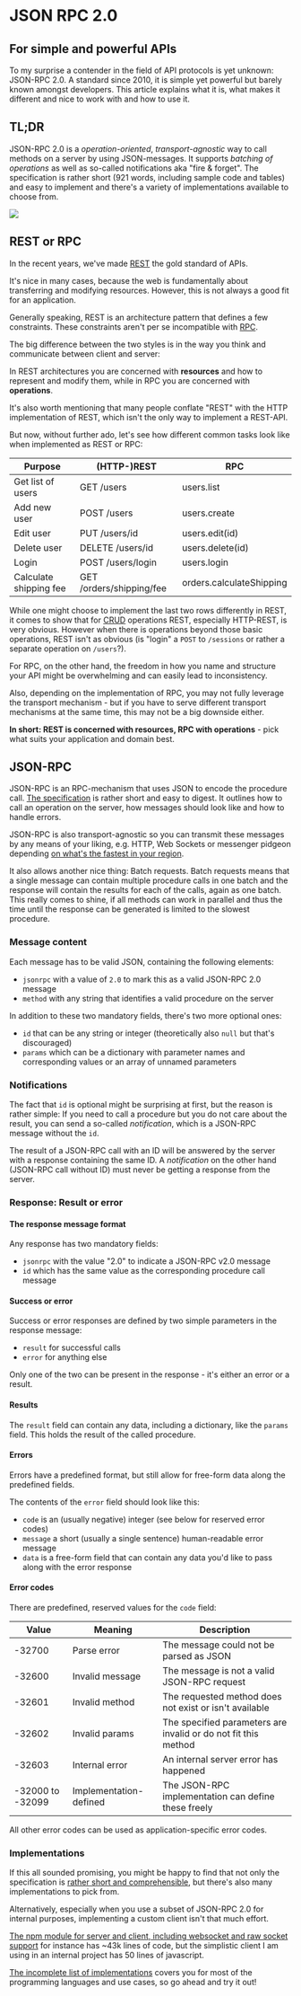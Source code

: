 <!-- JSON RPC 2.0 - for simple and powerful APIs -->
# JSON RPC 2.0

## For simple and powerful APIs

To my surprise a contender in the field of API protocols is yet unknown: JSON-RPC 2.0.
A standard since 2010, it is simple yet powerful but barely known amongst developers.
This article explains what it is, what makes it different and nice to work with and how to use it.

## TL;DR

JSON-RPC 2.0 is a *operation-oriented*, *transport-agnostic* way to call methods on a server by using JSON-messages.
It supports *batching of operations* as well as so-called notifications aka "fire &amp; forget".
The specification is rather short (921 words, including sample code and tables) and easy to implement and there's a variety of implementations available to choose from.

![](/images/post-images/json_rpc_omit.gif)

## REST or RPC

In the recent years, we've made [REST](https://en.wikipedia.org/wiki/Representational_state_transfer) the gold standard of APIs.

It's nice in many cases, because the web is fundamentally about transferring and modifying resources. However, this is not always a good fit for an application.

Generally speaking, REST is an architecture pattern that defines a few constraints. These constraints aren't per se incompatible with [RPC](https://en.wikipedia.org/wiki/Remote_procedure_call).

The big difference between the two styles is in the way you think and communicate between client and server:

In REST architectures you are concerned with **resources** and how to represent and modify them, while in RPC you are concerned with **operations**.

It's also worth mentioning that many people conflate "REST" with the HTTP implementation of REST, which isn't the only way to implement a REST-API.

But now, without further ado, let's see how different common tasks look like when implemented as REST or RPC:

| Purpose | (HTTP-)REST | RPC |
| --- | --- | --- |
| Get list of users | GET /users | users.list |
| Add new user | POST /users | users.create |
| Edit user | PUT /users/id | users.edit(id) |
| Delete user | DELETE /users/id | users.delete(id) |
| Login | POST /users/login | users.login |
| Calculate shipping fee | GET /orders/shipping/fee | orders.calculateShipping |

While one might choose to implement the last two rows differently in REST, it comes to show that for [CRUD](https://en.wikipedia.org/wiki/Create,_read,_update_and_delete) operations REST, especially HTTP-REST, is very obvious.
However when there is operations beyond those basic operations, REST isn't as obvious (is "login" a `POST` to `/sessions` or rather a separate operation on `/users`?).

For RPC, on the other hand, the freedom in how you name and structure your API might be overwhelming and can easily lead to inconsistency.

Also, depending on the implementation of RPC, you may not fully leverage the transport mechanism - but if you have to serve different transport mechanisms at the same time, this may not be a big downside either.

**In short: REST is concerned with resources, RPC with operations** - pick what suits your application and domain best.

## JSON-RPC

JSON-RPC is an RPC-mechanism that uses JSON to encode the procedure call.
[The specification](http://www.jsonrpc.org/specification) is rather short and easy to digest.
It outlines how to call an operation on the server, how messages should look like and how to handle errors.

JSON-RPC is also transport-agnostic so you can transmit these messages by any means of your liking, e.g. HTTP, Web Sockets or messenger pidgeon depending [on what's the fastest in your region](http://news.bbc.co.uk/2/hi/africa/8248056.stm).

It also allows another nice thing: Batch requests.
Batch requests means that a single message can contain multiple procedure calls in one batch and the response will contain the results for each of the calls, again as one batch. This really comes to shine, if all methods can work in parallel and thus the time until the response can be generated is limited to the slowest procedure.

### Message content

Each message has to be valid JSON, containing the following elements:

* `jsonrpc` with a value of `2.0` to mark this as a valid JSON-RPC 2.0 message
* `method` with any string that identifies a valid procedure on the server

In addition to these two mandatory fields, there's two more optional ones:

* `id` that can be any string or integer (theoretically also `null` but that's discouraged)
* `params` which can be a dictionary with parameter names and corresponding values or an array of unnamed parameters

### Notifications

The fact that `id` is optional might be surprising at first, but the reason is rather simple:
If you need to call a procedure but you do not care about the result, you can send a so-called *notification*, which is a JSON-RPC message without the `id`.

The result of a JSON-RPC call with an ID will be answered by the server with a response containing the same ID.
A *notification* on the other hand (JSON-RPC call without ID) must never be getting a response from the server.

### Response: Result or error

#### The response message format

Any response has two mandatory fields:

* `jsonrpc` with the value "2.0" to indicate a JSON-RPC v2.0 message
* `id` which has the same value as the corresponding procedure call message

#### Success or error

Success or error responses are defined by two simple parameters in the response message:

* `result` for successful calls
* `error` for anything else

Only one of the two can be present in the response - it's either an error or a result.

#### Results

The `result` field can contain any data, including a dictionary, like the `params` field. This holds the result of the called procedure.

#### Errors

Errors have a predefined format, but still allow for free-form data along the predefined fields.

The contents of the `error` field should look like this:

* `code` is an (usually negative) integer (see below for reserved error codes)
* `message` a short (usually a single sentence) human-readable error message
* `data` is a free-form field that can contain any data you'd like to pass along with the error response

#### Error codes

There are predefined, reserved values for the `code` field:

| Value | Meaning | Description |
| ----- | ------- | ----------- |
| -32700 | Parse error | The message could not be parsed as JSON |
| -32600 | Invalid message | The message is not a valid JSON-RPC request |
| -32601 | Invalid method | The requested method does not exist or isn't available |
| -32602 | Invalid params | The specified parameters are invalid or do not fit this method |
| -32603 | Internal error | An internal server error has happened |
| -32000 to -32099 | Implementation-defined | The JSON-RPC implementation can define these freely |

All other error codes can be used as application-specific error codes.

### Implementations

If this all sounded promising, you might be happy to find that not only the specification is [rather short and comprehensible](http://www.jsonrpc.org/specification), but there's also many implementations to pick from.

Alternatively, especially when you use a subset of JSON-RPC 2.0 for internal purposes, implementing a custom client isn't that much effort.

[The npm module for server and client, including websocket and raw socket support](https://www.npmjs.com/package/json-rpc2) for instance has ~43k lines of code, but the simplistic client I am using in an internal project has 50 lines of javascript.

[The incomplete list of implementations](https://en.wikipedia.org/wiki/JSON-RPC#Implementations) covers you for most of the programming languages and use cases, so go ahead and try it out!
